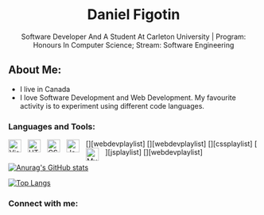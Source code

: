 <div align="center">
    
# Daniel Figotin

  Software Developer And A Student At Carleton University | Program: Honours In Computer Science; Stream: Software Engineering

</div>

## About Me:
- I live in Canada
- I love Software Development and Web Development. My favourite activity is to experiment using different code languages. 

### Languages and Tools:
[<img align="left" alt="Visual Studio Code" width="26px" src="https://cdn.jsdelivr.net/gh/devicons/devicon/icons/vscode/vscode-original.svg" style="padding-right:10px;" />][webdevplaylist]
[<img align="left" alt="HTML5" width="26px" src="https://cdn.jsdelivr.net/gh/devicons/devicon/icons/html5/html5-original.svg" style="padding-right:10px;" />][webdevplaylist]
[<img align="left" alt="CSS3" width="26px" src="https://cdn.jsdelivr.net/gh/devicons/devicon/icons/css3/css3-original.svg" style="padding-right:10px;" />][cssplaylist]
[<img align="left" alt="JavaScript" width="26px" src="https://cdn.jsdelivr.net/gh/devicons/devicon/icons/javascript/javascript-original.svg" style="padding-right:10px;" />][jsplaylist]
[<img align="left" alt="MySQL" width="26px" src="https://cdn.jsdelivr.net/gh/devicons/devicon/icons/mysql/mysql-original.svg" style="padding-right:10px;" />][webdevplaylist]


 [![Anurag's GitHub stats](https://github-readme-stats.vercel.app/api?username=DevDanF&show_icons=true&theme=gruvbox&hide_border=true)](https://github.com/DevDanF/github-readme-stats) 

    
 [![Top Langs](https://github-readme-stats.vercel.app/api/top-langs/?username=DevDanF&show_icons=true&theme=gruvbox&hide_border=true)](https://github.com/DevDanF/github-readme-stats) 

</div>

### Connect with me:
